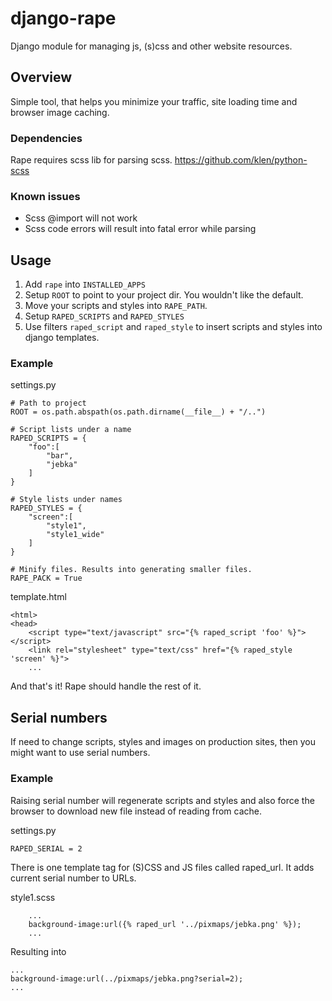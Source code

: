 # django-rape

Django module for managing js, (s)css and other website resources.


## Overview

Simple tool, that helps you minimize your traffic, site loading time and browser image caching.


### Dependencies 

Rape requires scss lib for parsing scss.
https://github.com/klen/python-scss


### Known issues

- Scss @import will not work
- Scss code errors will result into fatal error while parsing


## Usage

1. Add `rape` into `INSTALLED_APPS`
2. Setup `ROOT` to point to your project dir. You wouldn't like the default.
3. Move your scripts and styles into `RAPE_PATH`.
4. Setup `RAPED_SCRIPTS` and `RAPED_STYLES`
5. Use filters `raped_script` and `raped_style` to insert scripts and styles into django templates.


### Example

settings.py

	# Path to project
	ROOT = os.path.abspath(os.path.dirname(__file__) + "/..")
	
	# Script lists under a name
	RAPED_SCRIPTS = {
		"foo":[
			"bar", 
			"jebka"
		]
	}
	
	# Style lists under names
	RAPED_STYLES = {
		"screen":[
			"style1",
			"style1_wide"
		]
	}
	
	# Minify files. Results into generating smaller files.		
	RAPE_PACK = True
		
template.html
	
	<html>
	<head>
		<script type="text/javascript" src="{% raped_script 'foo' %}"></script>
		<link rel="stylesheet" type="text/css" href="{% raped_style 'screen' %}">
		...

And that's it! Rape should handle the rest of it.


## Serial numbers

If need to change scripts, styles and images on production sites, then you might want to use serial numbers.


### Example

Raising serial number will regenerate scripts and styles and also force the browser to download new file instead of reading from cache.

settings.py

	RAPED_SERIAL = 2

There is one template tag for (S)CSS and JS files called raped_url. It adds current serial number to URLs.

style1.scss
	
		...
		background-image:url({% raped_url '../pixmaps/jebka.png' %});
		...
		
Resulting into
	
	...
	background-image:url(../pixmaps/jebka.png?serial=2);
	...
